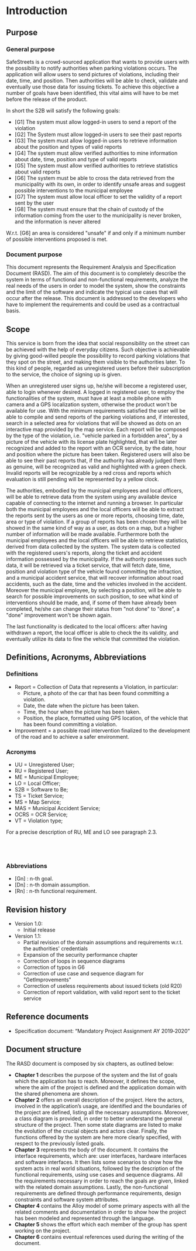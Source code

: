 # Introduction 
## Purpose
### General purpose
SafeStreets is a crowd-sourced application that wants to provide users with the possibility to notify authorities when parking violations occurs. 
The application will allow users to send pictures of violations, including their date, time, and position. Then authorities will be able to check, 
validate and eventually use those data for issuing tickets. 
To achieve this objective a number of goals have been identified, this vital aims will have to be met before the release of the product. 

In short the S2B will satisfy the following goals:

* [G1] The system must allow logged-in users to send a report of the violation
* [G2] The System must allow logged-in users to see their past reports
* [G3] The system must allow logged-in users to retrieve information about the position and types of valid reports
* [G4] The system must allow verified authorities to mine information about date, time, position and type of valid reports
* [G5] The system must allow verified authorities to retrieve statistics about valid reports
* [G6] The system must be able to cross the data retrieved from the municipality with its own, in order to identify unsafe areas and suggest possible interventions to the municipal employee
* [G7] The system must allow local officer to set the validity of a report sent by the user
* [G8] The system must ensure that the chain of custody of the information coming from the user to the municipality is never broken, and the information is never altered

W.r.t. [G6] an area is considered "unsafe" if and only if a minimum number of possible interventions proposed is met. 

### Document purpose

This document represents the Requirement Analysis and Specification Document (RASD). The aim of this document is to completely describe the system in terms of functional and non-functional requirements, 
analyze the real needs of the users in order to model the system, show the constraints and the limit of the software 
and indicate the typical use cases that will occur after the release. This document is addressed to the developers who 
have to implement the requirements and could be used as a contractual basis.

## Scope
This service is born from the idea that social responsibility on the street can be achieved with the help of everyday citizens.
Such objective is achievable by giving good-willed people the possibility to record parking violations that they spot on the street, and making them visible to the authorities later.
To this kind of people, regarded as unregistered users before their subscription to the service, the choice of signing up is given. 

When an unregistered user signs up, he/she will become a 
registered user, able to login whenever desired. A logged in registered user, to employ the functionalities of the system, must have at least a mobile phone with camera and a GPS localization system, otherwise the product won't be available for use.
With the minimum requirements satisfied the user will be able to compile and send reports of the parking violations and, if interested, search in a selected area for violations that will be showed as dots on an interactive map provided by the map service.
Each report will be composed by the type of the violation, i.e. "vehicle parked in a forbidden area", by a picture of the vehicle with its license plate highlighted, that will be later recognized and added to the report with an OCR service, by the date, hour and position where the picture has been taken. 
Registered users will also be able to see their past reports that, if the authority has already judged them as genuine, will be recognized as valid and highlighted with a green check. Invalid reports will be recognizable by a red cross and reports which evaluation is still pending will be represented by a yellow clock.

The authorities, embodied by the municipal employees and local officers, will be able to retrieve data from the system using any available device capable of connecting to the internet and running a browser.
In particular both the municipal employees and the local officers will be able to extract the reports sent by the users as one or more reports, choosing time, date, area or type of violation. If a group of reports has been chosen they will be showed in the same kind of way as a user, as dots on a map, but a higher number of information will be made available.
Furthermore both the municipal employees and the local officers will be able to retrieve statistics, derived from data collected by the system. The system data is collected with the registered users's reports, along the ticket and accident information possessed by the municipality. 
If the authority possesses such data, it will be retrieved via a ticket service, that will fetch date, time, position and violation type of the vehicle found committing the infraction, and a municipal accident service, that will recover information about road accidents, such as the date, time and the vehicles involved in the accident. 
Moreover the municipal employee, by selecting a position, will be able to search for possible improvements on such position, to see what kind of interventions should be made, and, if some of them have already been completed, he/she can change their status from "not done" to "done", a "done" improvement won't be shown again. 

The last functionality is dedicated to the local officers: after having withdrawn a report, the local officer is able to check the its validity, and eventually utilize its data to fine the vehicle that committed the violation.

## Definitions, Acronyms, Abbreviations
### Definitions
* Report = Collection of Data that represents a Violation, in particular:
    * Picture, a photo of the car that has been found committing a violation. 
    * Date, the date when the picture has been taken.
    * Time, the hour when the picture has been taken.
    * Position, the place, formatted using GPS location, of the vehicle that has been found committing a violation.
* Improvement = a possible road intervention finalized to the development of the road and to achieve a safer environment. 
### Acronyms 
* UU = Unregistered User;
* RU = Registered User;
* ME = Municipal Employee;
* LO = Local Officer;
* S2B = Software to Be;
* TS = Ticket Service;
* MS = Map Service;
* MAS = Municipal Accident Service;
* OCRS = OCR Service;
* VT = Violation type;

For a precise description of RU, ME and LO see paragraph 2.3.
<br />
<br />
<br />
<br />
### Abbreviations
* [Gn] : n-th goal.  
* [Dn] : n-th domain assumption. 
* [Rn] : n-th functional requirement. 
## Revision history
* Version 1.0: 
    * Initial release
* Version 1.1:
    * Partial revision of the domain assumptions and requirements w.r.t. the authorities' credentials
    * Expansion of the security performance chapter
    * Correction of loops in sequence diagrams
    * Correction of typos in G6
    * Correction of use case and sequence diagram for "GetImprovements"
    * Correction of useless requirements about issued tickets (old R20)
    * Correction of report validation, with valid report sent to the ticket service
## Reference documents
* Specification document: “Mandatory Project Assignment AY 2019‐2020”
## Document structure
The RASD document is composed by six chapters, as outlined below:
 
* **Chapter 1** describes the purpose of the system and the list of goals which the application has to reach. Moreover, it defines the scope, where the aim of the project is defined and the application domain with the shared phenomena are shown. 
* **Chapter 2** offers an overall description of the project. Here the actors, involved in the application’s usage, are identified and the boundaries of the project are defined, listing all the necessary assumptions. Moreover, a class diagram is provided, in order to better understand the general structure of the project. Then some state diagrams are listed to make the evolution of the crucial objects and actors clear. Finally, the functions offered by the system are here more clearly specified, with respect to the previously listed goals. 
* **Chapter 3** represents the body of the document. It contains the interface requirements, which are: user interfaces, hardware interfaces and software interfaces. It then lists some scenarios to show how the system acts in real world situations, followed by the description of the functional requirements, using use cases and sequence diagrams. All the requirements necessary in order to reach the goals are given, linked with the related domain assumptions. Lastly, the non-functional requirements are defined through performance requirements, design constraints and software system attributes. 
* **Chapter 4** contains the Alloy model of some primary aspects with all the related comments and documentation in order to show how the project has been modeled and represented through the language. 
* **Chapter 5** shows the effort which each member of the group has spent working on the project.
* **Chapter 6** contains eventual references used during the writing of the document.